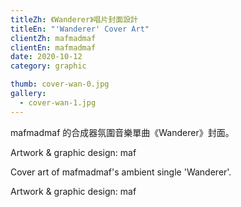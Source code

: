 ```yaml
---
titleZh: 《Wanderer》唱片封面設計
titleEn: "'Wanderer' Cover Art"
clientZh: mafmadmaf
clientEn: mafmadmaf
date: 2020-10-12
category: graphic

thumb: cover-wan-0.jpg
gallery:
  - cover-wan-1.jpg
---
```


mafmadmaf 的合成器氛圍音樂單曲《Wanderer》封面。

Artwork & graphic design: maf

<!-- lang -->

Cover art of mafmadmaf's ambient single 'Wanderer'.

Artwork & graphic design: maf
